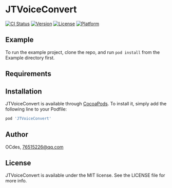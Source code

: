 # JTVoiceConvert

[![CI Status](https://img.shields.io/travis/OCdes/JTVoiceConvert.svg?style=flat)](https://travis-ci.org/OCdes/JTVoiceConvert)
[![Version](https://img.shields.io/cocoapods/v/JTVoiceConvert.svg?style=flat)](https://cocoapods.org/pods/JTVoiceConvert)
[![License](https://img.shields.io/cocoapods/l/JTVoiceConvert.svg?style=flat)](https://cocoapods.org/pods/JTVoiceConvert)
[![Platform](https://img.shields.io/cocoapods/p/JTVoiceConvert.svg?style=flat)](https://cocoapods.org/pods/JTVoiceConvert)

## Example

To run the example project, clone the repo, and run `pod install` from the Example directory first.

## Requirements

## Installation

JTVoiceConvert is available through [CocoaPods](https://cocoapods.org). To install
it, simply add the following line to your Podfile:

```ruby
pod 'JTVoiceConvert'
```

## Author

OCdes, 76515226@qq.com

## License

JTVoiceConvert is available under the MIT license. See the LICENSE file for more info.
